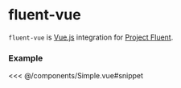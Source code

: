 # fluent-vue

`fluent-vue` is [Vue.js](https://vuejs.org) integration for [Project Fluent](https://projectfluent.org).

### Example

<<< @/components/Simple.vue#snippet

<simple-input />
